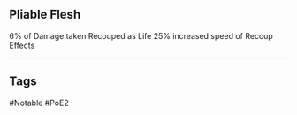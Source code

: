 ## Pliable Flesh
6% of Damage taken Recouped as Life
25% increased speed of Recoup Effects

---
## Tags
#Notable
#PoE2
